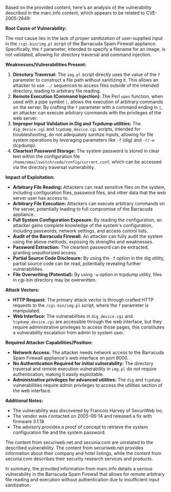 Based on the provided content, here's an analysis of the vulnerability described in the marc.info content, which appears to be related to CVE-2005-2849:

**Root Cause of Vulnerability:**

The root cause lies in the lack of proper sanitization of user-supplied input in the `/cgi-bin/img.pl` script of the Barracuda Spam Firewall appliance. Specifically, the `f` parameter, intended to specify a filename for an image, is not validated, allowing for directory traversal and command injection.

**Weaknesses/Vulnerabilities Present:**

1.  **Directory Traversal:** The `img.pl` script directly uses the value of the `f` parameter to construct a file path without sanitizing it. This allows an attacker to use `../` sequences to access files outside of the intended directory, leading to arbitrary file reading.
2.  **Remote Execution (Command Injection):** The Perl `open` function, when used with a pipe symbol `|`, allows the execution of arbitrary commands on the server. By crafting the `f` parameter with a command ending in `|`, an attacker can execute arbitrary commands with the privileges of the web server.
3.  **Improper Input Validation in Dig and Tcpdump utilities:**  The `dig_device.cgi` and `tcpdump_device.cgi` scripts, intended for troubleshooting, do not adequately sanitize inputs, allowing for file system operations by leveraging parameters like `-f` (dig) and `-r/-w` (tcpdump).
4.  **Cleartext Password Storage:**  The system password is stored in clear text within the configuration file `/home/emailswitch/code/config/current.conf`, which can be accessed via the directory traversal vulnerability.

**Impact of Exploitation:**

*   **Arbitrary File Reading:** Attackers can read sensitive files on the system, including configuration files, password files, and other data that the web server user has access to.
*   **Arbitrary File Execution:** Attackers can execute arbitrary commands on the server, potentially leading to full compromise of the Barracuda appliance.
*   **Full System Configuration Exposure:** By reading the configuration, an attacker gains complete knowledge of the system's configuration, including passwords, network settings, and access control lists.
*   **Audit of the Barracuda Firewall:**  An attacker can fully audit the system using the above methods, exposing its strengths and weaknesses.
*   **Password Extraction:** The cleartext password can be extracted, granting unauthorized access.
*   **Partial Source Code Disclosure:**  By using the `-f` option in the dig utility, partial source code can be read, potentially revealing further vulnerabilities.
*   **File Overwriting (Potential):** By using `-w` option in tcpdump utility, files in cgi-bin directory may be overwritten.

**Attack Vectors:**

*   **HTTP Request:** The primary attack vector is through crafted HTTP requests to the `/cgi-bin/img.pl` script, where the `f` parameter is manipulated.
*   **Web Interface:** The vulnerabilities in `dig_device.cgi` and `tcpdump_device.cgi` are accessible through the web interface, but they require administrative privileges to access those pages, this constitutes a vulnerability escalation from admin to system user.

**Required Attacker Capabilities/Position:**

*   **Network Access:** The attacker needs network access to the Barracuda Spam Firewall appliance's web interface on port 8000.
*   **No Authentication Required for initial vulnerability:** The directory traversal and remote execution vulnerability in `img.pl` do not require authentication, making it easily exploitable.
*   **Administrative privileges for advanced utilities:** The `dig` and `tcpdump` vulnerabilities require admin privileges to access the utilities section of the web interface.

**Additional Notes:**

*   The vulnerability was discovered by Francois Harvey of SecuriWeb Inc.
*   The vendor was contacted on 2005-06-14 and released a fix with firmware 3.1.18
*   The advisory provides a proof of concept to retrieve the system configuration file and the system password.

The content from securiweb.net and secunia.com are unrelated to the described vulnerability. The content from securiweb.net provides information about their company and hotel listings, while the content from secunia.com describes their security research services and products.

In summary, the provided information from marc.info details a serious vulnerability in the Barracuda Spam Firewall that allows for remote arbitrary file reading and execution without authentication due to insufficient input sanitization.